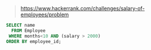 > https://www.hackerrank.com/challenges/salary-of-employees/problem
```SQL
SELECT name
  FROM Employee
 WHERE months<10 AND (salary > 2000)
ORDER BY employee_id;
```
